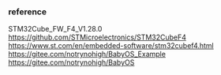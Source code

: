 
### reference
STM32Cube_FW_F4_V1.28.0
https://github.com/STMicroelectronics/STM32CubeF4
https://www.st.com/en/embedded-software/stm32cubef4.html
https://gitee.com/notrynohigh/BabyOS_Example
https://gitee.com/notrynohigh/BabyOS
